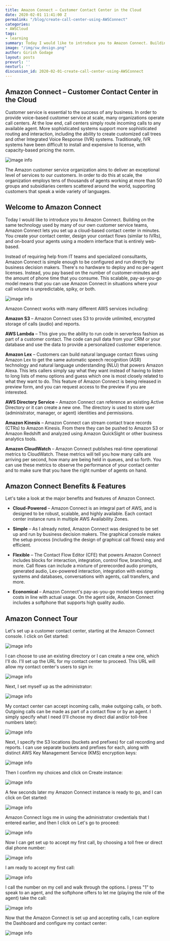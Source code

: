```yaml
---
title: Amazon Connect – Customer Contact Center in the Cloud
date: 2020-02-01 11:41:00 Z
permalink: "/blog/create-call-center-using-AWSConnect"
categories:
- AWSCloud
tags:
- learning
summary: Today I would like to introduce you to Amazon Connect. Building on the same technology used by many of our own customer service teams, Amazon Connect lets you set up a cloud-based contact center in minutes. You create your contact center, design your contact flows (similar to IVRs), and on-board your agents using a modern interface that is entirely web-based.
image: "/img/sw_design.png"
author: Girish Godage
layout: posts
prevurl: ''
nexturl: ''
discussion_id: 2020-02-01-create-call-center-using-AWSConnect
---
```


## Amazon Connect – Customer Contact Center in the Cloud

Customer service is essential to the success of any business. In order to provide voice-based customer service at scale, many organizations operate call centers. At the low end, call centers simply route incoming calls to any available agent. More sophisticated systems support more sophisticated routing and interaction, including the ability to create customized call trees and other Integrated Voice Response (IVR) systems. Traditionally, IVR systems have been difficult to install and expensive to license, with capacity-based pricing the norm.


![image info](/img/awscloud/18/call_center_4.png)

The Amazon customer service organization aims to deliver an exceptional level of services to our customers. In order to do this at scale, the organization employs tens of thousands of agents working at more than 50 groups and subsidiaries centers scattered around the world, supporting customers that speak a wide variety of languages.

## Welcome to Amazon Connect

Today I would like to introduce you to Amazon Connect. Building on the same technology used by many of our own customer service teams, Amazon Connect lets you set up a cloud-based contact center in minutes. You create your contact center, design your contact flows (similar to IVRs), and on-board your agents using a modern interface that is entirely web-based.

Instead of requiring help from IT teams and specialized consultants, Amazon Connect is simple enough to be configured and run directly by business decision makers. There's no hardware to deploy and no per-agent licenses. Instead, you pay based on the number of customer-minutes and the amount of phone time that you consume. This scalable, pay-as-you-go model means that you can use Amazon Connect in situations where your call volume is unpredictable, spiky, or both.

![image info](/img/awscloud/18/co_switchboard_2.png)

Amazon Connect works with many different AWS services including:

**Amazon S3** – Amazon Connect uses S3 to provide unlimited, encrypted storage of calls (audio) and reports.

**AWS Lambda** – This give you the ability to run code in serverless fashion as part of a customer contact. The code can pull data from your CRM or your database and use the data to provide a personalized customer experience.

**Amazon Lex** – Customers can build natural language contact flows using Amazon Lex to get the same automatic speech recognition (ASR) technology and natural language understanding (NLU) that powers Amazon Alexa. This lets callers simply say what they want instead of having to listen to long lists of menu options and guess which one is most closely related to what they want to do. This feature of Amazon Connect is being released in preview form, and you can request access to the preview if you are interested.

**AWS Directory Service** – Amazon Connect can reference an existing Active Directory or it can create a new one. The directory is used to store user (administrator, manager, or agent) identities and permissions.

**Amazon Kinesis** – Amazon Connect can stream contact trace records (CTRs) to Amazon Kinesis. From there they can be pushed to Amazon S3 or Amazon Redshift and analyzed using Amazon QuickSight or other business analytics tools.

**Amazon CloudWatch** – Amazon Connect publishes real-time operational metrics to CloudWatch. These metrics will tell you how many calls are arriving per second, how many are being held in queues, and so forth. You can use these metrics to observe the performance of your contact center and to make sure that you have the right number of agents on hand.

## Amazon Connect Benefits & Features
Let's take a look at the major benefits and features of Amazon Connect.

* **Cloud-Powered** – Amazon Connect is an integral part of AWS, and is designed to be robust, scalable, and highly available. Each contact center instance runs in multiple AWS Availability Zones.

* **Simple** – As I already noted, Amazon Connect was designed to be set up and run by business decision makers. The graphical console makes the setup process (including the design of graphical call flows) easy and efficient.

* **Flexible** – The Contact Flow Editor (CFE) that powers Amazon Connect includes blocks for interaction, integration, control flow, branching, and more. Call flows can include a mixture of prerecorded audio prompts, generated audio, Lex-powered interaction, integration with existing systems and databases, conversations with agents, call transfers, and more.

* **Economical** – Amazon Connect's pay-as-you-go model keeps operating costs in line with actual usage. On the agent side, Amazon Connect includes a softphone that supports high quality audio.

## Amazon Connect Tour
Let's set up a customer contact center, starting at the Amazon Connect console. I click on Get started:

![image info](/img/awscloud/18/co_console_splash_1.png)

I can choose to use an existing directory or I can create a new one, which I'll do. I'll set up the URL for my contact center to proceed. This URL will allow my contact center's users to sign in:

![image info](/img/awscloud/18/co_step1_choose_dir_2.png)

Next, I set myself up as the administrator:

![image info](/img/awscloud/18/co_step2_create_admin_2.png)

My contact center can accept incoming calls, make outgoing calls, or both. Outgoing calls can be made as part of a contact flow or by an agent. I simply specify what I need (I'll choose my direct dial and/or toll-free numbers later):

![image info](/img/awscloud/18/co_step3_telephony_1.png)

Next, I specify the S3 locations (buckets and prefixes) for call recording and reports. I can use separate buckets and prefixes for each, along with distinct AWS Key Management Service (KMS) encryption keys:

![image info](/img/awscloud/18/co_step4_storage_2.png)

Then I confirm my choices and click on Create instance:

![image info](/img/awscloud/18/co_review_create_2.png)

A few seconds later my Amazon Connect instance is ready to go, and I can click on Get started:

![image info](/img/awscloud/18/co_success_1.png)

Amazon Connect logs me in using the administrator credentials that I entered earlier, and then I click on Let's go to proceed:

![image info](/img/awscloud/18/co_hello_2.png)

Now I can get set up to accept my first call, by choosing a toll free or direct dial phone number:

![image info](/img/awscloud/18/co_claim_num_2.png)

I am ready to accept my first call:

![image info](/img/awscloud/18/co_softphone_3.png)

I call the number on my cell and walk through the options. I press "1" to speak to an agent, and the softphone offers to let me (playing the role of the agent) take the call:

![image info](/img/awscloud/18/co_softphone_pickup_1.png)

Now that the Amazon Connect is set up and accepting calls, I can explore the Dashboard and configure my contact center:

![image info](/img/awscloud/18/co_dash_1.png)


